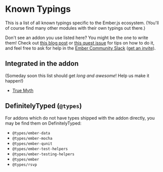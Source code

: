 # Known Typings

This is a list of all known typings specific to the Ember.js ecosystem. (You'll of
course find many other modules with their own typings out there.)

Don't see an addon you use listed here? You might be the one to write them! Check
out [this blog post] or [this quest issue] for tips on how to do it, and feel free
to ask for help in the [Ember Community Slack] ([get an invite]).

[this blog post]: http://www.chriskrycho.com/2017/typing-your-ember-part-5.html
[this quest issue]: https://github.com/typed-ember/ember-typings/issues/14
[ember community slack]: https://embercommunity.slack.com/
[get an invite]: https://ember-community-slackin.herokuapp.com/

## Integrated in the addon

(Someday soon this list should get _long and awesome_! Help us make it happen!)

* [True Myth](https://github.com/chriskrycho/true-myth)

## DefinitelyTyped (`@types`)

For addons which do not have types shipped with the addon directly, you may be find them on DefinitelyTyped:

* `@types/ember-data`
* `@types/ember-mocha`
* `@types/ember-qunit`
* `@types/ember-test-helpers`
* `@types/ember-testing-helpers`
* `@types/ember`
* `@types/rsvp`
